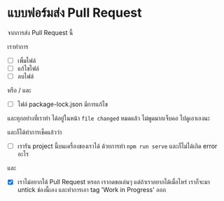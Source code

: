 # แบบฟอร์มส่ง Pull Request
จากการส่ง Pull Request นี้

เราทำการ
- [ ] เพื่มไฟล์
- [ ] แก้ไขไฟล์
- [ ] ลบไฟล์

หรือ / และ
- [ ] ไฟล์ package-lock.json มีการแก้ไข

และทุกอย่างที่เราทำ ได้อยู่ในหน้า `file changed` หมดแล้ว ไม่พูดมากเจ็บคอ ไปดูเอาเองนะ

และก็ได้ทำการเช็คแล้วว่า
- [ ] เรารัน project นี้บนเครื่องของเราได้ ด้วยการทำ `npm run serve` และก็ไม่ได้เกิด error อะไร

และ
- [x] เราไม่อยากได้ Pull Request หรอก เรากดขอเล่นๆ แต่ถ้าเราอยากได้เมื่อไหร่ เราก็จะมา untick ช่องนี้เอง และทำการเอา tag 'Work in Progress' ออก
